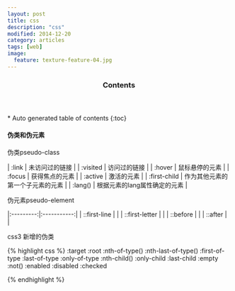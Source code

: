 ```yaml
---
layout: post
title: css
description: "css"
modified: 2014-12-20
category: articles
tags: [web]
image:
  feature: texture-feature-04.jpg
---
```


<section id="table-of-contents" class="toc">
  <header>
    <h3>Contents</h3>
  </header>
<div id="drawer" markdown="1">
*  Auto generated table of contents
{:toc}
</div>
</section><!-- /#table-of-contents -->

<!--精彩绝伦的css -->

#### 伪类和伪元素
伪类pseudo-class

| :link     | 未访问过的链接 |
| :visited  | 访问过的链接   |
| :hover    | 鼠标悬停的元素 |
| :focus    | 获得焦点的元素 |
| :active   | 激活的元素     |
| :first-child | 作为其他元素的第一个子元素的元素  |
| :lang()   | 根据元素的lang属性确定的元素 |

伪元素pseudo-element

|:---------:|:-----------:|
| ::first-line   |    |
| ::first-letter |    |
| ::before       |    |
| ::after        |    |

css3 新增的伪类

{% highlight css %}
:target  :root
:nth-of-type()  :nth-last-of-type()  :first-of-type  :last-of-type :only-of-type
:nth-child() :only-child  :last-child
:empty :not()
:enabled :disabled :checked

{% endhighlight %}